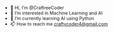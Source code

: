 - 👋 Hi, I’m @CraftreeCoder
- 👀 I’m interested in Machine Learning and AI
- 🌱 I’m currently learning AI using Python
- 📫 How to reach me craftycoder4@gmail.com

<!---
CraftreeCoder/CraftreeCoder is a ✨ special ✨ repository because its `README.md` (this file) appears on your GitHub profile.
You can click the Preview link to take a look at your changes.
--->
